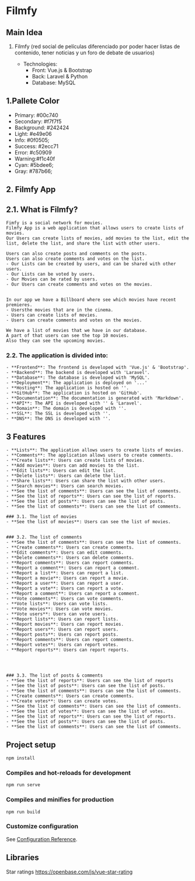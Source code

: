 # Filmfy

## Main Idea
1. Filmfy (red social de películas diferenciado por poder hacer listas de contenido, tener noticias y un foro de debate de usuarios)

    - Technologies: 
      - Front: Vue.js & Bootstrap
      - Back: Laravel  & Python
      - Database: MySQL

## 1.Pallete Color

- Primary: #00c740
- Secondary: #f7f7f5
- Background: #242424
- Light: #e49e06
- Info: #0f0505;
- Success: #2ecc71
- Error: #c50909
- Warning:#f1c40f
- Cyan: #5bdee6;
- Gray: #787b66;

  

## 2. Filmfy App


## 2.1. What is Filmfy?

    Fimfy is a social network for movies.
    Filmfy App is a web application that allows users to create lists of movies.
    Our Users can create lists of movies, add movies to the list, edit the list, delete the list, and share the list with other users.

    Users can also create posts and comments on the posts.
    Users can also create comments and votes on the list.
    - Our Lists can be created by users, and can be shared with other users.
    - Our Lists can be voted by users.
    - Our Movies can be rated by users.
    - Our Users can create comments and votes on the movies.

  
    In our app we have a Billboard where see which movies have recent premieres.
    - Usersthe movies that are in the cinema.
    - Users can create lists of movies.
    - Users can create comments and votes on the movies.
    
    We have a list of movies that we have in our database.
    A part of that users can see the top 10 movies.
    Also they can see the upcoming movies.

    
### 2.2. The application is divided into:
    - **Frontend**: The frontend is developed with 'Vue.js' & 'Bootstrap'.
    - **Backend**: The backend is developed with 'Laravel'.
    - **Database**: The database is developed with 'MySQL'.
    - **Deployment**: The application is deployed on '...'
    - **Hosting**: The application is hosted on ''.
    - **GitHub**: The application is hosted on 'GitHub'.
    - **Documentation**: The documentation is generated with 'Markdown'.
    - **API**: The API is developed with '' & 'Laravel'.
    - **Domain**: The domain is developed with ''.
    - **SSL**: The SSL is developed with ''.
    - **DNS**: The DNS is developed with ''.

## 3 Features
    - **Lists**: The application allows users to create lists of movies.
    - **Comments**: The application allows users to create comments.
    - **Create lists**: Users can create lists of movies.
    - **Add movies**: Users can add movies to the list.
    - **Edit lists**: Users can edit the list.
    - **Delete lists**: Users can delete the list.
    - **Share lists**: Users can share the list with other users.
    - **Search movies**: Users can search movies.
    - **See the list of comments**: Users can see the list of comments.
    - **See the list of reports**: Users can see the list of reports.
    - **See the list of posts**: Users can see the list of posts.
    - **See the list of comments**: Users can see the list of comments.

    ### 3.1. The list of movies
    - **See the list of movies**: Users can see the list of movies.
    
    
    ### 3.2. The list of comments
    - **See the list of comments**: Users can see the list of comments.
    - **Create comments**: Users can create comments.
    - **Edit comments**: Users can edit comments.
    - **Delete comments**: Users can delete comments.
    - **Report comments**: Users can report comments.
    - **Report a comment**: Users can report a comment.
    - **Report a list**: Users can report a list.
    - **Report a movie**: Users can report a movie.
    - **Report a user**: Users can report a user.
    - **Report a vote**: Users can report a vote.
    - **Report a comment**: Users can report a comment.
    - **Vote comments**: Users can vote comments.
    - **Vote lists**: Users can vote lists.
    - **Vote movies**: Users can vote movies.
    - **Vote users**: Users can vote users.
    - **Report lists**: Users can report lists.
    - **Report movies**: Users can report movies.
    - **Report users**: Users can report users.
    - **Report posts**: Users can report posts.
    - **Report comments**: Users can report comments.
    - **Report votes**: Users can report votes.
    - **Report reports**: Users can report reports.

    


    ### 3.3. The list of posts & comments
    - **See the list of reports**: Users can see the list of reports
    - **See the list of posts**: Users can see the list of posts.
    - **See the list of comments**: Users can see the list of comments.
    - **Create comments**: Users can create comments.
    - **Create votes**: Users can create votes.
    - **See the list of comments**: Users can see the list of comments.
    - **See the list of votes**: Users can see the list of votes.
    - **See the list of reports**: Users can see the list of reports.
    - **See the list of posts**: Users can see the list of posts.
    - **See the list of comments**: Users can see the list of comments.   

## Project setup
```
npm install
```

### Compiles and hot-reloads for development
```
npm run serve
```

### Compiles and minifies for production
```
npm run build
```

### Customize configuration
See [Configuration Reference](https://cli.vuejs.org/config/).





## Libraries

Star ratings
https://openbase.com/js/vue-star-rating

